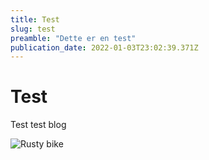 ```yaml
---
title: Test
slug: test
preamble: "Dette er en test"
publication_date: 2022-01-03T23:02:39.371Z
---
```

# Test

Test test blog



![Rusty bike](/uploads/23124852165_151e7d95da_c.jpg "Old bike")